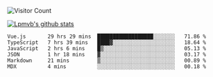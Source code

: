 ![Visitor Count](https://profile-counter.glitch.me/Lpmvb/count.svg)

[![Lpmvb's github stats](https://github-readme-stats.vercel.app/api?username=lpmvb&show_icons=true&title_color=fff&icon_color=79ff97&text_color=9f9f9f&bg_color=151515)](https://github.com/anuraghazra/github-readme-stats)

<!--
Here are some ideas to get you started:

- 🔭 I’m currently working on ...
- 🌱 I’m currently learning ...
- 👯 I’m looking to collaborate on ...
- 🤔 I’m looking for help with ...
- 💬 Ask me about ...
- 📫 How to reach me: ...
- 😄 Pronouns: ...
- ⚡ Fun fact: ...
-->

<!--START_SECTION:waka-->

```text
Vue.js       29 hrs 29 mins  ██████████████████░░░░░░░   71.86 %
TypeScript   7 hrs 39 mins   ████▓░░░░░░░░░░░░░░░░░░░░   18.64 %
JavaScript   2 hrs 6 mins    █▒░░░░░░░░░░░░░░░░░░░░░░░   05.13 %
JSON         1 hr 18 mins    ▓░░░░░░░░░░░░░░░░░░░░░░░░   03.17 %
Markdown     21 mins         ▒░░░░░░░░░░░░░░░░░░░░░░░░   00.89 %
MDX          4 mins          ░░░░░░░░░░░░░░░░░░░░░░░░░   00.18 %
```

<!--END_SECTION:waka-->
